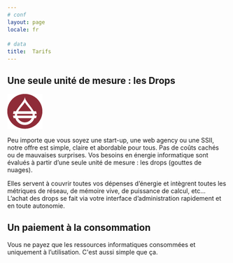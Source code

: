 ```yaml
---
# conf
layout: page
locale: fr

# data
title:  Tarifs
---
```


## Une seule unité de mesure : les Drops 
<div id="drop"><img alt='' src='/media/drops.png' /></div>

Peu importe que vous soyez une start-up, une web agency ou une SSII, notre offre est simple, claire et abordable pour tous. Pas de coûts cachés ou de mauvaises surprises.
Vos besoins en énergie informatique sont évalués à partir d’une seule unité de mesure : les drops (gouttes de nuages).  
 
Elles servent à couvrir toutes vos dépenses d’énergie et intègrent toutes les métriques de réseau, de mémoire vive, de puissance de calcul, etc… L’achat des drops se fait via votre interface d’administration rapidement et en toute autonomie. 
## Un paiement à la consommation
Vous ne payez que les ressources informatiques consommées et uniquement à l’utilisation. C'est aussi simple que ça.
